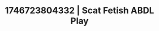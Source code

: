 ---
categories:
- Erotic AI content
- AI-generated
- Mindful kink
- Sultry laughter
- Sensual choreography
- Neon-lit seduction
- ASMR
- Cosplay
image: /assets/images/1746723804332.jpg
layout: post
seo:
  description: Featured content with high-quality Scat Fetish, ABDL Play. HD images
    available.
  keywords: Scat Fetish, ABDL Play
  og_image: /assets/images/1746723804332.jpg
  schema_type: VisualArtwork
tags:
- '#1746723804332'
- Scat Fetish
- ABDL Play
title: 1746723804332 | Scat Fetish ABDL Play
---